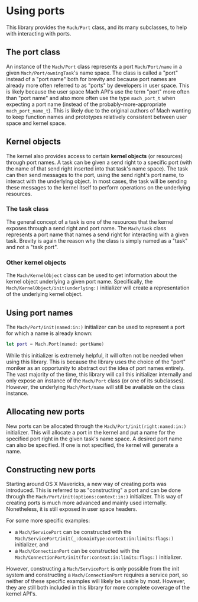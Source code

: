 # Using ports

This library provides the ``Mach/Port`` class, and its many subclasses, to help with interacting with ports.

## The port class

An instance of the ``Mach/Port`` class represents a port ``Mach/Port/name`` in a given ``Mach/Port/owningTask``'s name space. The class is called a "port" instead of a "port name" both for brevity and because port names are already more often referred to as "ports" by developers in user space. This is likely because the user space Mach API's use the term "port" more often than "port name" and also more often use the type `mach_port_t` when expecting a port name (instead of the probably-more-appropriate `mach_port_name_t`). This is likely due to the original authors of Mach wanting to keep function names and prototypes relatively consistent between user space and kernel space.

## Kernel objects

The kernel also provides access to certain **kernel objects** (or resources) through port names. A task can be given a send right to a specific port (with the name of that send right inserted into that task's name space). The task can then send messages to the port, using the send right's port name, to interact with the underlying object. In most cases, the task will be sending these messages to the kernel itself to perform operations on the underlying resources.

### The task class

The general concept of a task is one of the resources that the kernel exposes through a send right and port name. The ``Mach/Task`` class represents a port name that names a send right for interacting with a given task. Brevity is again the reason why the class is simply named as a "task" and not a "task port".

### Other kernel objects

The ``Mach/KernelObject`` class can be used to get information about the kernel object underlying a given port name. Specifically, the ``Mach/KernelObject/init(underlying:)`` initializer will create a representation of the underlying kernel object.

## Using port names

The ``Mach/Port/init(named:in:)`` initializer can be used to represent a port for which a name is already known:

```swift
let port = Mach.Port(named: portName)
```

While this initializer is extremely helpful, it will often not be needed when using this library. This is because the library uses the choice of the "port" moniker as an opportunity to abstract out the idea of port names entirely.  The vast majority of the time, this library will call this initializer internally and only expose an instance of the ``Mach/Port`` class (or one of its subclasses). However, the underlying ``Mach/Port/name`` will still be available on the class instance.

## Allocating new ports

New ports can be allocated through the ``Mach/Port/init(right:named:in:)`` initializer. This will allocate a port in the kernel and put a name for the specified port right in the given task's name space. A desired port name can also be specified. If one is not specified, the kernel will generate a name.

## Constructing new ports

Starting around OS X Mavericks, a new way of creating ports was introduced. This is referred to as "constructing" a port and can be done through the ``Mach/Port/init(options:context:in:)`` initializer. This way of creating ports is much more advanced and mainly used internally. Nonetheless, it is still exposed in user space headers.

For some more specific examples:
- a ``Mach/ServicePort`` can be constructed with the ``Mach/ServicePort/init(_:domainType:context:in:limits:flags:)`` initializer, and
- a ``Mach/ConnectionPort`` can be constructed with the ``Mach/ConnectionPort/init(for:context:in:limits:flags:)`` initializer.

However, constructing a ``Mach/ServicePort`` is only possible from the init system and constructing a ``Mach/ConnectionPort`` requires a service port, so neither of these specific examples will likely be usable by most. However, they are still both included in this library for more complete coverage of the kernel API's.